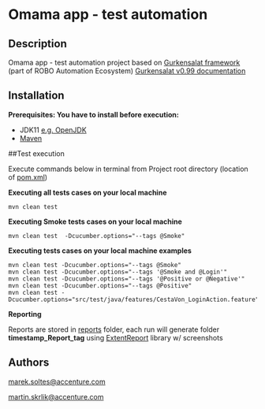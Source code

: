 # Omama app - test automation


## Description
Omama app - test automation project based on [Gurkensalat framework](https://innersource.accenture.com/projects/ROBO/repos/gurkensalat) (part of ROBO Automation Ecosystem)
[Gurkensalat v0.99 documentation](https://ts.accenture.com/:b:/r/sites/DACTQANewjoinerstrainings/Shared%20Documents/General/Gurkensalat%20Framework/Gurkensalat%20ver.%200.99/Gurkensalat_ver0.99_Documentation.pdf?csf=1&web=1&e=q2dk55)
## Installation

**Prerequisites: You have to install before execution:**

- JDK11 [e.g. OpenJDK](https://adoptopenjdk.net/?variant=openjdk11&jvmVariant=hotspot)
- [Maven](https://maven.apache.org/download.cgi)

##Test execution

Execute commands below in terminal from Project root directory (location of [pom.xml](pom.xml))

**Executing all tests cases on your local machine**

    mvn clean test

**Executing Smoke tests cases on your local machine**

    mvn clean test  -Dcucumber.options="--tags @Smoke"

**Executing tests cases on your local machine examples**

    mvn clean test -Dcucumber.options="--tags @Smoke"
    mvn clean test -Dcucumber.options="--tags '@Smoke and @Login'"
    mvn clean test -Dcucumber.options="--tags '@Positive or @Negative'"
    mvn clean test -Dcucumber.options="--tags @Positive"
    mvn clean test -Dcucumber.options="src/test/java/features/CestaVon_LoginAction.feature"


**Reporting**

Reports are stored in [reports](reports) folder, each run will generate folder __timestamp_Report_tag__ using [ExtentReport](https://www.extentreports.com/) library w/ screenshots
## Authors
marek.soltes@accenture.com

martin.skrlik@accenture.com